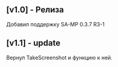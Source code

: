 ## [v1.0] - Релиза
Добавил поддержку SA-MP 0.3.7 R3-1

## [v1.1] - update
Вернул TakeScreenshot и функцию к ней. 